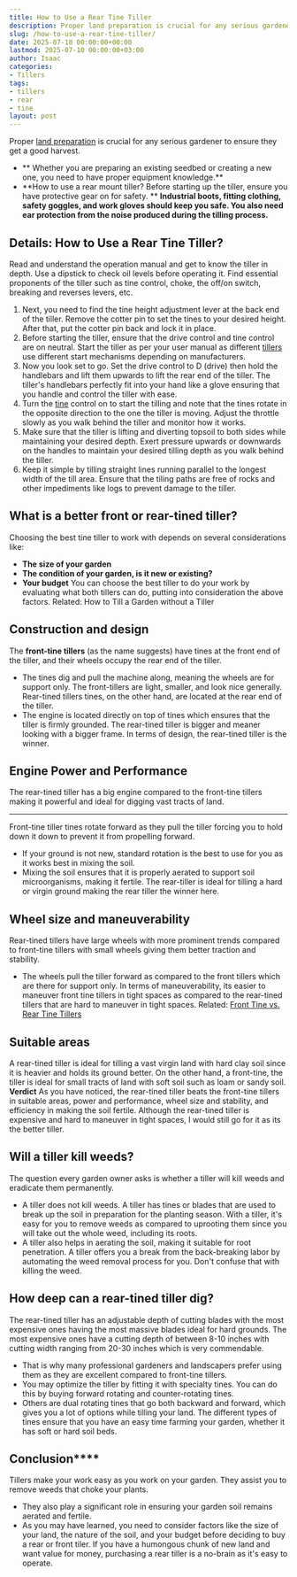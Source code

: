 ```yaml
---
title: How to Use a Rear Tine Tiller
description: Proper land preparation is crucial for any serious gardener to ensure they get a good harvest. -  Whether you are preparing an existing seedbed or creating a...
slug: /how-to-use-a-rear-tine-tiller/
date: 2025-07-10 00:00:00+00:00
lastmod: 2025-07-10 00:00:00+03:00
author: Isaac
categories:
- Tillers
tags:
- tillers
- rear
- tine
layout: post
---
```

Proper
[land preparation](https://www.indstate.edu/university-engagement/sustainability/garden/tiller-usage-and-soil-health-information)
is crucial for any serious gardener to ensure they get a good harvest.
- ** Whether you are preparing an existing seedbed or creating a new one, you need to have proper equipment knowledge.**
- **How to use a rear mount tiller? Before starting up the tiller, ensure you have protective gear on for safety. **
**Industrial boots, fitting clothing, safety goggles, and work gloves should keep you safe. You also need ear protection from the noise produced during the tilling process.**
## Details: How to Use a Rear Tine Tiller?
Read and understand the operation manual and get to know the tiller in depth.
Use a dipstick to check oil levels before operating it. Find essential proponents of the tiller such as tine control, choke, the off/on switch, breaking and reverses levers, etc.
1. Next, you need to find the tine height adjustment lever at the back end of the tiller. Remove the cotter pin to set the tines to your desired height. After that, put the cotter pin back and lock it in place.
2. Before starting the tiller, ensure that the drive control and tine control are on neutral. Start the tiller as per your user manual as different [tillers](https://pestpolicy.com/best-rear-tine-tiller/) use different start mechanisms depending on manufacturers.
3. Now you look set to go. Set the drive control to D (drive) then hold the handlebars and lift them upwards to lift the rear end of the tiller. The tiller's handlebars perfectly fit into your hand like a glove ensuring that you handle and control the tiller with ease.
4. Turn the [tine](https://pestpolicy.com/front-tine-vs-rear-tine-tillers/) control on to start the tilling and note that the tines rotate in the opposite direction to the one the tiller is moving. Adjust the throttle slowly as you walk behind the tiller and monitor how it works.
5. Make sure that the tiller is lifting and diverting topsoil to both sides while maintaining your desired depth. Exert pressure upwards or downwards on the handles to maintain your desired tilling depth as you walk behind the tiller.
6. Keep it simple by tilling straight lines running parallel to the longest width of the till area. Ensure that the tiling paths are free of rocks and other impediments like logs to prevent damage to the tiller.
## What is a better front or rear-tined tiller?
Choosing the best tine tiller to work with depends on several considerations like:
- **The size of your garden**
- **The condition of your garden, is it new or existing?**
- **Your budget**
You can choose the best tiller to do your work by evaluating what both tillers can do, putting into consideration the above factors.
Related:
How to Till a Garden without a Tiller

## **Construction and design**
The
**front-tine tillers**
(as the name suggests) have tines at the front end of the tiller, and their wheels occupy the rear end of the tiller.
- The tines dig and pull the machine along, meaning the wheels are for support only.
The front-tillers are light, smaller, and look nice generally. Rear-tined tillers tines, on the other hand, are located at the rear end of the tiller.
- The engine is located directly on top of tines which ensures that the tiller is firmly grounded.
The rear-tined tiller is bigger and meaner looking with a bigger frame. In terms of design, the rear-tined tiller is the winner.
## **Engine Power and Performance**
The rear-tined tiller has a big engine compared to the front-tine tillers making it powerful and ideal for digging vast tracts of land.
****
Front-tine tiller tines rotate forward as they pull the tiller forcing you to hold down it down to prevent it from propelling forward.
- If your ground is not new, standard rotation is the best to use for you as it works best in mixing the soil.
- Mixing the soil ensures that it is properly aerated to support soil microorganisms, making it fertile.
The rear-tiller is ideal for tilling a hard or virgin ground making the rear tiller the winner here.
## **Wheel size and maneuverability**
Rear-tined tillers have large wheels with more prominent trends compared to front-tine tillers with small wheels giving them better traction and stability.
- The wheels pull the tiller forward as compared to the front tillers which are there for support only.
In terms of maneuverability, its easier to maneuver front tine tillers in tight spaces as compared to the rear-tined tillers that are hard to maneuver in tight spaces. Related:
[Front Tine vs. Rear Tine Tillers](https://pestpolicy.com/front-tine-vs-rear-tine-tillers/)
## **Suitable areas**
A rear-tined tiller is ideal for tilling a vast virgin land with hard clay soil since it is heavier and holds its ground better.
On the other hand, a front-tine, the tiller is ideal for small tracts of land with soft soil such as loam or sandy soil.
**Verdict**
As you have noticed, the rear-tined tiller beats the front-tine tillers in suitable areas, power and performance, wheel size and stability, and efficiency in making the soil fertile.
Although the rear-tined tiller is expensive and hard to maneuver in tight spaces, I would still go for it as its the better tiller.
## **Will a tiller kill weeds?**
The question every garden owner asks is whether a tiller will kill weeds and eradicate them permanently.
- A tiller does not kill weeds. A tiller has tines or blades that are used to break up the soil in preparation for the planting season.
With a tiller, it's easy for you to remove weeds as compared to uprooting them since you will take out the whole weed, including its roots.
- A tiller also helps in aerating the soil, making it suitable for root penetration.
A tiller offers you a break from the back-breaking labor by automating the weed removal process for you. Don't confuse that with killing the weed.
## **How deep can a rear-tined tiller dig?**
The rear-tined
tiller has an adjustable depth of cutting blades with the most expensive ones having the most massive blades ideal for hard grounds.
The most expensive ones have a cutting depth of between 8-10 inches with cutting width ranging from 20-30 inches which is very commendable.
- That is why many professional gardeners and landscapers prefer using them as they are excellent compared to front-tine tillers.
- You may optimize the tiller by fitting it with specialty tines. You can do this by buying forward rotating and counter-rotating tines.
- Others are dual rotating tines that go both backward and forward, which gives you a lot of options while tilling your land.
The different types of tines ensure that you have an easy time farming your garden, whether it has soft or hard soil beds.
## **Conclusion******
Tillers make your work easy as you work on your garden. They assist you to remove weeds that choke your plants.
- They also play a significant role in ensuring your garden soil remains aerated and fertile.
- As you may have learned, you need to consider factors like the size of your land, the nature of the soil, and your budget before deciding to buy a rear or front tiler.
If you have a humongous chunk of new land and want value for money, purchasing a rear tiller is a no-brain as it's easy to operate.
